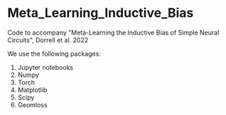 # Meta_Learning_Inductive_Bias
Code to accompany "Meta-Learning the Inductive Bias of Simple Neural Circuits", Dorrell et al. 2022

We use the following packages:

1. Jupyter notebooks
2. Numpy
3. Torch
4. Matplotlib
5. Scipy
6. Geomloss
